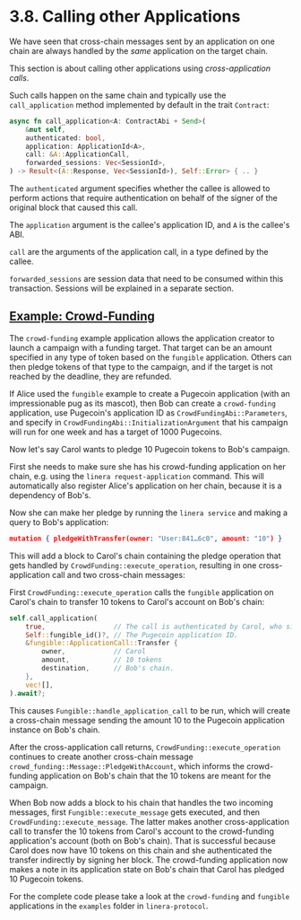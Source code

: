 # 3.8. Calling other Applications

We have seen that cross-chain messages sent by an application on one chain are always handled by the *same* application on the target chain.

This section is about calling other applications using *cross-application calls*.

Such calls happen on the same chain and typically use the `call_application` method implemented by default in the trait `Contract`:

```rust
async fn call_application<A: ContractAbi + Send>(
    &mut self,
    authenticated: bool,
    application: ApplicationId<A>,
    call: &A::ApplicationCall,
    forwarded_sessions: Vec<SessionId>,
) -> Result<(A::Response, Vec<SessionId>), Self::Error> { .. }
```

The `authenticated` argument specifies whether the callee is allowed to perform actions that require authentication on behalf of the signer of the original block that caused this call.

The `application` argument is the callee's application ID, and `A` is the callee's ABI.

`call` are the arguments of the application call, in a type defined by the callee.

`forwarded_sessions` are session data that need to be consumed within this transaction. Sessions will be explained in a separate section.

## [Example: Crowd-Funding](https://linera.dev/sdk/composition.html#example-crowd-funding)

The `crowd-funding` example application allows the application creator to launch a campaign with a funding target. That target can be an amount specified in any type of token based on the `fungible` application. Others can then pledge tokens of that type to the campaign, and if the target is not reached by the deadline, they are refunded.

If Alice used the `fungible` example to create a Pugecoin application (with an impressionable pug as its mascot), then Bob can create a `crowd-funding` application, use Pugecoin's application ID as `CrowdFundingAbi::Parameters`, and specify in `CrowdFundingAbi::InitializationArgument` that his campaign will run for one week and has a target of 1000 Pugecoins.

Now let's say Carol wants to pledge 10 Pugecoin tokens to Bob's campaign.

First she needs to make sure she has his crowd-funding application on her chain, e.g. using the `linera request-application` command. This will automatically also register Alice's application on her chain, because it is a dependency of Bob's.

Now she can make her pledge by running the `linera service` and making a query to Bob's application:

```json
mutation { pledgeWithTransfer(owner: "User:841…6c0", amount: "10") }
```

This will add a block to Carol's chain containing the pledge operation that gets handled by `CrowdFunding::execute_operation`, resulting in one cross-application call and two cross-chain messages:

First `CrowdFunding::execute_operation` calls the `fungible` application on Carol's chain to transfer 10 tokens to Carol's account on Bob's chain:

```rust
self.call_application(
    true,                 // The call is authenticated by Carol, who signed this block.
    Self::fungible_id()?, // The Pugecoin application ID.
    &fungible::ApplicationCall::Transfer {
        owner,            // Carol
        amount,           // 10 tokens
        destination,      // Bob's chain.
    },
    vec![],
).await?;
```

This causes `Fungible::handle_application_call` to be run, which will create a cross-chain message sending the amount 10 to the Pugecoin application instance on Bob's chain.

After the cross-application call returns, `CrowdFunding::execute_operation` continues to create another cross-chain message `crowd_funding::Message::PledgeWithAccount`, which informs the crowd-funding application on Bob's chain that the 10 tokens are meant for the campaign.

When Bob now adds a block to his chain that handles the two incoming messages, first `Fungible::execute_message` gets executed, and then `CrowdFunding::execute_message`. The latter makes another cross-application call to transfer the 10 tokens from Carol's account to the crowd-funding application's account (both on Bob's chain). That is successful because Carol does now have 10 tokens on this chain and she authenticated the transfer indirectly by signing her block. The crowd-funding application now makes a note in its application state on Bob's chain that Carol has pledged 10 Pugecoin tokens.

For the complete code please take a look at the `crowd-funding` and `fungible` applications in the `examples` folder in `linera-protocol`.